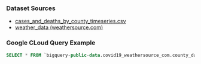 ### Dataset Sources

- [cases_and_deaths_by_county_timeseries.csv](https://data.world/associatedpress/johns-hopkins-coronavirus-case-tracker/workspace/file?filename=2_cases_and_deaths_by_county_timeseries.csv)
- [weather_data (weathersource.com)](https://console.cloud.google.com/marketplace/product/gcp-public-data-weather-source/weathersource-covid19?filter=category:covid19&q=weathersource&id=88b8d575-e1cd-48ec-98d0-8fdf2bbddd5f)

### Google CLoud Query Example

``` sql
SELECT * FROM `bigquery-public-data.covid19_weathersource_com.county_day_history` WHERE date > "2020-07-03" and date < "2020-07-06" LIMIT 50000
```